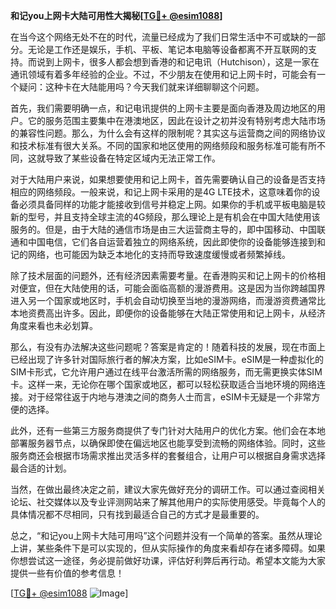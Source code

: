 **和记you上网卡大陆可用性大揭秘[[TG💪+ @esim1088](https://t.me/s/esim1088)]**

在当今这个网络无处不在的时代，流量已经成为了我们日常生活中不可或缺的一部分。无论是工作还是娱乐，手机、平板、笔记本电脑等设备都离不开互联网的支持。而说到上网卡，很多人都会想到香港的和记电讯（Hutchison），这是一家在通讯领域有着多年经验的企业。不过，不少朋友在使用和记上网卡时，可能会有一个疑问：这种卡在大陆能用吗？今天我们就来详细聊聊这个问题。

首先，我们需要明确一点，和记电讯提供的上网卡主要是面向香港及周边地区的用户。它的服务范围主要集中在港澳地区，因此在设计之初并没有特别考虑大陆市场的兼容性问题。那么，为什么会有这样的限制呢？其实这与运营商之间的网络协议和技术标准有很大关系。不同的国家和地区使用的网络频段和服务标准可能有所不同，这就导致了某些设备在特定区域内无法正常工作。

对于大陆用户来说，如果想要使用和记上网卡，首先需要确认自己的设备是否支持相应的网络频段。一般来说，和记上网卡采用的是4G LTE技术，这意味着你的设备必须具备同样的功能才能接收到信号并稳定上网。如果你的手机或平板电脑是较新的型号，并且支持全球主流的4G频段，那么理论上是有机会在中国大陆使用该服务的。但是，由于大陆的通信市场是由三大运营商主导的，即中国移动、中国联通和中国电信，它们各自运营着独立的网络系统，因此即使你的设备能够连接到和记的网络，也可能因为缺乏本地化的支持而导致速度缓慢或者频繁掉线。

除了技术层面的问题外，还有经济因素需要考量。在香港购买和记上网卡的价格相对便宜，但在大陆使用的话，可能会面临高额的漫游费用。这是因为当你跨越国界进入另一个国家或地区时，手机会自动切换至当地的漫游网络，而漫游资费通常比本地资费高出许多。因此，即便你的设备能够在大陆正常使用和记上网卡，从经济角度来看也未必划算。

那么，有没有办法解决这些问题呢？答案是肯定的！随着科技的发展，现在市面上已经出现了许多针对国际旅行者的解决方案，比如eSIM卡。eSIM是一种虚拟化的SIM卡形式，它允许用户通过在线平台激活所需的网络服务，而无需更换实体SIM卡。这样一来，无论你在哪个国家或地区，都可以轻松获取适合当地环境的网络连接。对于经常往返于内地与港澳之间的商务人士而言，eSIM卡无疑是一个非常方便的选择。

此外，还有一些第三方服务商提供了专门针对大陆用户的优化方案。他们会在本地部署服务器节点，以确保即使在偏远地区也能享受到流畅的网络体验。同时，这些服务商还会根据市场需求推出灵活多样的套餐组合，让用户可以根据自身需求选择最合适的计划。

当然，在做出最终决定之前，建议大家先做好充分的调研工作。可以通过查阅相关论坛、社交媒体以及专业评测网站来了解其他用户的实际使用感受。毕竟每个人的具体情况都不尽相同，只有找到最适合自己的方式才是最重要的。

总之，“和记you上网卡大陆可用吗”这个问题并没有一个简单的答案。虽然从理论上讲，某些条件下是可以实现的，但从实际操作的角度来看却存在诸多障碍。如果你想尝试这一途径，务必提前做好功课，评估好利弊后再行动。希望本文能为大家提供一些有价值的参考信息！

[[TG💪+ @esim1088](https://t.me/s/esim1088) ![Image](https://i.postimg.cc/4NQfJmqS/Snipaste-2025-05-13-00-14-12.png)]